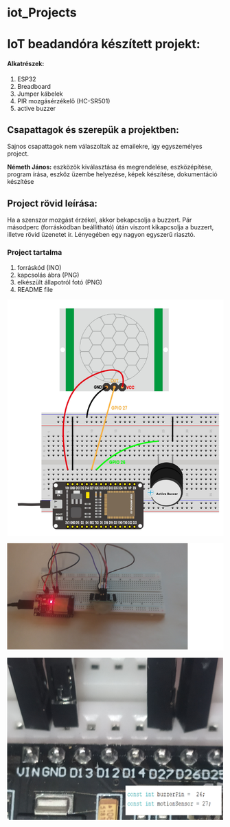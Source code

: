 # iot_Projects
# IoT beadandóra készített projekt:

#### Alkatrészek:

1. ESP32
2. Breadboard
3. Jumper kábelek
4. PIR mozgásérzékelő (HC-SR501)
5. active buzzer 

## Csapattagok és szerepük a projektben:

Sajnos csapattagok nem válaszoltak az emailekre, igy egyszemélyes project.

 **Németh János:**
eszközök kiválasztása és megrendelése, eszközépítése, program írása, eszköz üzembe helyezése, képek készítése, dokumentáció készítése

## Project rövid leírása:

Ha a szenszor mozgást érzékel, akkor bekapcsolja a buzzert. Pár másodperc (forráskódban beállitható) útán viszont kikapcsolja a buzzert, illetve rövid üzenetet ír. 
Lényegében egy nagyon egyszerű riasztó.

### Project tartalma
1. forráskód (INO)
2. kapcsolás ábra (PNG)
3. elkészült állapotról fotó (PNG)
4. README file


![image](https://github.com/jani911/iot_Projects/blob/main/bekotes_abra.png?raw=true)


![image](https://github.com/jani911/iot_Projects/blob/main/1.png?raw=true)

![image](https://github.com/jani911/iot_Projects/blob/main/IMG_20241208_170655.jpg?raw=true)
